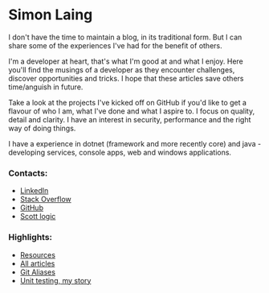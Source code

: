 # Simon Laing

I don't have the time to maintain a blog, in its traditional form. But I can share some of the experiences I've had for the benefit of others.

I'm a developer at heart, that's what I'm good at and what I enjoy. Here you'll find the musings of a developer as they encounter challenges, discover opportunities and tricks. I hope that these articles save others time/anguish in future.

Take a look at the projects I've kicked off on GitHub if you'd like to get a flavour of who I am, what I've done and what I aspire to. I focus on quality, detail and clarity. I have an interest in security, performance and the right way of doing things.

I have a experience in dotnet (framework and more recently core) and java - developing services, console apps, web and windows applications. 

### Contacts:
- [LinkedIn](https://www.linkedin.com/in/simon-laing-780a1b141)
- [Stack Overflow](https://stackoverflow.com/users/774554/simon-laing)
- [GitHub](https://github.com/laingsimon)
- [Scott logic](https://blog.scottlogic.com/slaing/)

### Highlights:
- [Resources](resources)
- [All articles](https://github.com/laingsimon/blog)
- [Git Aliases](GitAliases)
- [Unit testing, my story](unit-testing-my-story)
